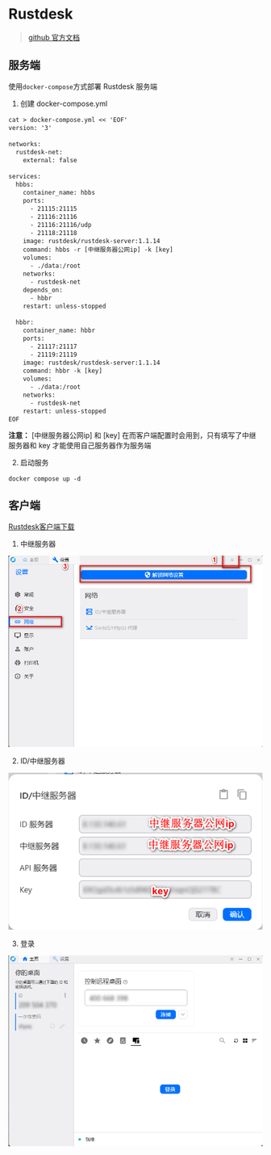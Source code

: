 # Rustdesk

> [github 官方文档](https://github.com/rustdesk/rustdesk/blob/master/docs/README-ZH.md)

## 服务端

使用`docker-compose`方式部署 Rustdesk 服务端

1. 创建 docker-compose.yml

```shell
cat > docker-compose.yml << 'EOF'
version: '3'

networks:
  rustdesk-net:
    external: false

services:
  hbbs:
    container_name: hbbs
    ports:
      - 21115:21115
      - 21116:21116
      - 21116:21116/udp
      - 21118:21118
    image: rustdesk/rustdesk-server:1.1.14
    command: hbbs -r [中继服务器公网ip] -k [key]
    volumes:
      - ./data:/root
    networks:
      - rustdesk-net
    depends_on:
      - hbbr
    restart: unless-stopped

  hbbr:
    container_name: hbbr
    ports:
      - 21117:21117
      - 21119:21119
    image: rustdesk/rustdesk-server:1.1.14
    command: hbbr -k [key]
    volumes:
      - ./data:/root
    networks:
      - rustdesk-net
    restart: unless-stopped
EOF
```

**注意：** [中继服务器公网ip] 和 [key] 在而客户端配置时会用到，只有填写了中继服务器和 key 才能使用自己服务器作为服务端

2. 启动服务

```shell
docker compose up -d 
```

## 客户端

[Rustdesk客户端下载](https://github.com/rustdesk/rustdesk/releases/tag/1.4.0)

1. 中继服务器

![中继服务配置](/images/rustdesk/rustdesk-client.png)

2. ID/中继服务器

![ID/中继服务器](/images/rustdesk/rustdesk-client-property.png)

3. 登录

![登录](/images/rustdesk/rustdesk-client-login.png)